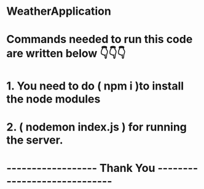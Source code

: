 # WeatherApplication
# Commands needed to run this code are written below 👇👇👇

# 1. You need to do ( npm i )to install the node modules

# 2. ( nodemon index.js ) for running the server.

#   ------------------    Thank You   -----------------------------

